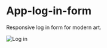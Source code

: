 # App-log-in-form
Responsive log in form for modern art.

![Log in](https://user-images.githubusercontent.com/96692767/151028269-57e10b70-f5f1-4e86-9ffe-f241a0995028.jpg)
